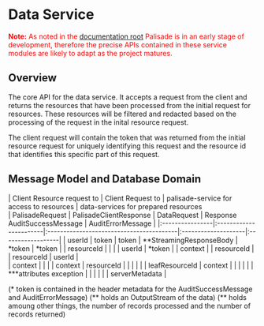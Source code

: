 <!---
Copyright 2018-2021 Crown Copyright

Licensed under the Apache License, Version 2.0 (the "License");
you may not use this file except in compliance with the License.
You may obtain a copy of the License at

  http://www.apache.org/licenses/LICENSE-2.0

Unless required by applicable law or agreed to in writing, software
distributed under the License is distributed on an "AS IS" BASIS,
WITHOUT WARRANTIES OR CONDITIONS OF ANY KIND, either express or implied.
See the License for the specific language governing permissions and
limitations under the License.
--->
# Data Service

<span style="color:red">**Note:** As noted in the [documentation root](../README.md) Palisade is in an early stage of development, therefore the precise APIs contained in these service modules are likely to adapt as the project matures.</span>

## Overview

The core API for the data service. It accepts a request from the client and returns the resources that have been processed from the initial request for resources.  These resources will be filtered and redacted based on the processing of the request in the inital resource request.

The client request will contain the token that was returned from the initial resource request for uniquely identifying this request and the resource id that identifies this specific part of this request.


## Message Model and Database Domain



| Client Resource request to               | Client Request to 
| palisade-service for access to resources | data-services for prepared resources                                        
| PalisadeRequest | PalisadeClientResponse | DataRequest | Response                   AuditSuccessMessage | AuditErrorMessage | 
|:----------------|:-----------------------|:-----------------------------------------|:--------------------|:------------------|
| userId          | token                  | token       | **StreamingResponseBody    | *token              | *token            |
| resourceId      |                        |             |                            | userId              | *token            |
| context         |                        | resourceId  |                            | resourceId             | userId            |  
| context         |                        |             |                            | context                | resourceId        |
|                 |                        |             |                            | leafResourceId                                           |                                               context           | 
|                 |                        |             |                            | ***attributes                                                    exception         | 
|                 |                        |             |                            |                      serverMetadata    | 

(* token is contained in the header metadata for the AuditSuccessMessage and AuditErrorMessage)
(** holds an OutputStream of the data)
(** holds amoung other things, the number of records processed and the number of records returned)

